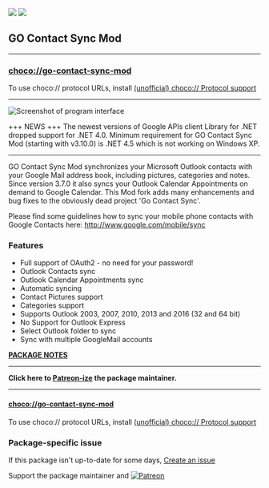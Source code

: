 [![](https://img.shields.io/chocolatey/v/go-contact-sync-mod?color=green&label=go-contact-sync-mod)](https://chocolatey.org/packages/go-contact-sync-mod) [![](https://img.shields.io/chocolatey/dt/go-contact-sync-mod)](https://chocolatey.org/packages/go-contact-sync-mod)

## GO Contact Sync Mod

---

### [choco://go-contact-sync-mod](choco://go-contact-sync-mod)
To use choco:// protocol URLs, install [(unofficial) choco:// Protocol support ](https://chocolatey.org/packages/choco-protocol-support)

---


![Screenshot of program interface](https://a.fsdn.com/con/app/proj/googlesyncmod/screenshots/GCSMScreenshot.PNG)

+++ NEWS +++
The newest versions of Google APIs client Library for .NET dropped support for .NET 4.0. 
Minimum requirement for GO Contact Sync Mod (starting with v3.10.0) is .NET 4.5 which is not working on Windows XP.

-----------------------------------------------------
GO Contact Sync Mod synchronizes your Microsoft Outlook contacts with your Google Mail address book, including pictures, categories and notes.
Since version 3.7.0 it also syncs your Outlook Calendar Appointments on demand to Google Calendar. This Mod fork adds many enhancements and bug fixes to the obviously dead project 'Go Contact Sync'.

Please find some guidelines how to sync your mobile phone contacts with Google Contacts here: http://www.google.com/mobile/sync

### Features

* Full support of OAuth2 - no need for your password!
* Outlook Contacts sync
* Outlook Calendar Appointments sync
* Automatic syncing
* Contact Pictures support
* Categories support
* Supports Outlook 2003, 2007, 2010, 2013 and 2016 (32 and 64 bit)
* No Support for Outlook Express
* Select Outlook folder to sync
* Sync with multiple GoogleMail accounts
	
**[PACKAGE NOTES](https://github.com/bcurran3/ChocolateyPackages/blob/master/go-contact-sync-mod/readme.md)**
    

---

**Click here to [Patreon-ize](https://www.patreon.com/bcurran3) the package maintainer.**

---

#### [choco://go-contact-sync-mod](choco://go-contact-sync-mod)
To use choco:// protocol URLs, install [(unofficial) choco:// Protocol support ](https://chocolatey.org/packages/choco-protocol-support)

### Package-specific issue
If this package isn't up-to-date for some days, [Create an issue](https://github.com/tunisiano187/Chocolatey-packages/issues/new/choose)

Support the package maintainer and [![Patreon](https://cdn.jsdelivr.net/gh/tunisiano187/Chocolatey-packages@d15c4e19c709e7148588d4523ffc6dd3cd3c7e5e/icons/patreon.png)](https://www.patreon.com/tunisiano)

